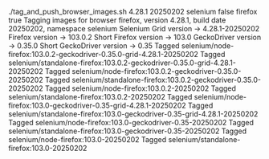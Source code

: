 ./tag_and_push_browser_images.sh 4.28.1 20250202 selenium false firefox true
Tagging images for browser firefox, version 4.28.1, build date 20250202, namespace selenium
Selenium Grid version -> 4.28.1-20250202
Firefox version -> 103.0.2
Short Firefox version -> 103.0
GeckoDriver version -> 0.35.0
Short GeckoDriver version -> 0.35
Tagged selenium/node-firefox:103.0.2-geckodriver-0.35.0-grid-4.28.1-20250202
Tagged selenium/standalone-firefox:103.0.2-geckodriver-0.35.0-grid-4.28.1-20250202
Tagged selenium/node-firefox:103.0.2-geckodriver-0.35.0-20250202
Tagged selenium/standalone-firefox:103.0.2-geckodriver-0.35.0-20250202
Tagged selenium/node-firefox:103.0.2-20250202
Tagged selenium/standalone-firefox:103.0.2-20250202
Tagged selenium/node-firefox:103.0-geckodriver-0.35-grid-4.28.1-20250202
Tagged selenium/standalone-firefox:103.0-geckodriver-0.35-grid-4.28.1-20250202
Tagged selenium/node-firefox:103.0-geckodriver-0.35-20250202
Tagged selenium/standalone-firefox:103.0-geckodriver-0.35-20250202
Tagged selenium/node-firefox:103.0-20250202
Tagged selenium/standalone-firefox:103.0-20250202
